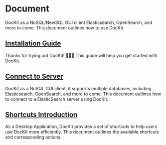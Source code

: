 # Document
DocKit as a NoSQL/NewSQL GUI client Elasticsearch, OpenSearch, and more to come. This document outlines how to use DocKit.
## [Installation Guide](/docs/installation.md)
Thanks for trying out DocKit! :rocket::rocket::rocket: This guide will help you get started with DocKit.

## [Connect to Server](/docs/connect-to-server.md)
DocKit as a NoSQL GUI client, it supports multiple databases, including Elasticsearch, OpenSearch, and more to come. This document outlines how to connect to a ElasticSearch server using DocKit.

## [Shortcuts Introduction](/docs/shortcut.md)
As a Desktop Application, DocKit provides a set of shortcuts to help users use DocKit more efficiently. This document outlines the available shortcuts and corresponding actions.

